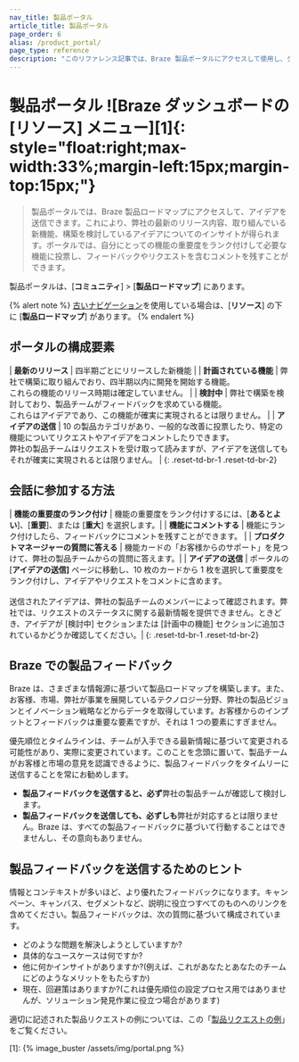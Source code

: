 ```yaml
---
nav_title: 製品ポータル
article_title: 製品ポータル
page_order: 6
alias: /product_portal/
page_type: reference
description: "このリファレンス記事では、Braze 製品ポータルにアクセスして使用し、ダッシュボードからフィードバックを提供する方法について説明します。"
---
```


# 製品ポータル ![Braze ダッシュボードの [リソース] メニュー][1]{: style="float:right;max-width:33%;margin-left:15px;margin-top:15px;"}

> 製品ポータルでは、Braze 製品ロードマップにアクセスして、アイデアを送信できます。これにより、弊社の最新のリリース内容、取り組んでいる新機能、構築を検討しているアイデアについてのインサイトが得られます。ポータルでは、自分にとっての機能の重要度をランク付けして必要な機能に投票し、フィードバックやリクエストを含むコメントを残すことができます。 

製品ポータルは、[**コミュニティ**] > [**製品ロードマップ**] にあります。

{% alert note %}
[古いナビゲーション]({{site.baseurl}}/navigation)を使用している場合は、[**リソース**] の下に [**製品ロードマップ**] があります。
{% endalert %}

## ポータルの構成要素

| **最新のリリース** | 四半期ごとにリリースした新機能 |
| **計画されている機能** | 弊社で構築に取り組んでおり、四半期以内に開発を開始する機能。<br>これらの機能のリリース時期は確定していません。 |
| **検討中** | 弊社で構築を検討しており、製品チームがフィードバックを求めている機能。<br>これらはアイデアであり、この機能が確実に実現されるとは限りません。 |
| **アイデアの送信** | 10 の製品カテゴリがあり、一般的な改善に投票したり、特定の機能についてリクエストやアイデアをコメントしたりできます。<br>弊社の製品チームはリクエストを受け取って読みますが、アイデアを送信してもそれが確実に実現されるとは限りません。 |
{: .reset-td-br-1 .reset-td-br-2}

## 会話に参加する方法

| **機能の重要度のランク付け** | 機能の重要度をランク付けするには、[**あるとよい**]、[**重要**]、または [**重大**] を選択します。|
| **機能にコメントする** | 機能にランク付けしたら、フィードバックにコメントを残すことができます。 |
| **プロダクトマネージャーの質問に答える** | 機能カードの「お客様からのサポート」を見つけて、弊社の製品チームからの質問に答えます。|
| **アイデアの送信** | ポータルの [**アイデアの送信]** ページに移動し、10 枚のカードから 1 枚を選択して重要度をランク付けし、アイデアやリクエストをコメントに含めます。<br><br>送信されたアイデアは、弊社の製品チームのメンバーによって確認されます。弊社では、リクエストのステータスに関する最新情報を提供できません。ときどき、アイデアが [検討中] セクションまたは [計画中の機能] セクションに追加されているかどうか確認してください。|
{: .reset-td-br-1 .reset-td-br-2}

## Braze での製品フィードバック

Braze は、さまざまな情報源に基づいて製品ロードマップを構築します。また、お客様、市場、弊社が事業を展開しているテクノロジー分野、弊社の製品ビジョンとイノベーション戦略などからデータを取得しています。お客様からのインプットとフィードバックは重要な要素ですが、それは 1 つの要素にすぎません。 

優先順位とタイムラインは、チームが入手できる最新情報に基づいて変更される可能性があり、実際に変更されています。このことを念頭に置いて、製品チームがお客様と市場の意見を認識できるように、製品フィードバックをタイムリーに送信することを常にお勧めします。 

- **製品フィードバックを送信すると、必ず**弊社の製品チームが確認して検討します。 
- **製品フィードバックを送信しても、必ずしも**弊社が対応するとは限りません。Braze は、すべての製品フィードバックに基づいて行動することはできませんし、その意向もありません。 

## 製品フィードバックを送信するためのヒント

情報とコンテキストが多いほど、より優れたフィードバックになります。キャンペーン、キャンバス、セグメントなど、説明に役立つすべてのものへのリンクを含めてください。製品フィードバックは、次の質問に基づいて構成されています。

- どのような問題を解決しようとしていますか?
- 具体的なユースケースは何ですか?
- 他に何かインサイトがありますか?(例えば、これがあなたとあなたのチームにどのようなメリットをもたらすか)
- 現在、回避策はありますか?(これは優先順位の設定プロセス用ではありませんが、ソリューション発見作業に役立つ場合があります) 

適切に記述された製品リクエストの例については、この「[製品リクエストの例]({{site.baseurl}}/product_request/)」をご覧ください。 

[1]: {% image_buster /assets/img/portal.png %}